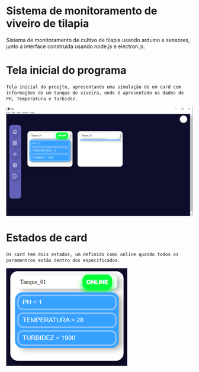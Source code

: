 # Sistema de monitoramento de viveiro de tilapia
 Sistema de monitoramento de cultivo de tilapia usando arduino e sensores, junto a interface construida usando node.js e electron.js. 

# Tela inicial do programa
    Tela inicial do proejto, apresentando uma simulação de um card com informações de um tanque de viveira, onde é apresentado os dados de PH, Temperatura e Turbidez.
<img src="/imagens_projeto/tela_inicial.png">

# Estados de card
    Os card tem dois estados, um definido como online quando todos os paramentros estão dentro dos especificados.

<img src="/imagens_projeto/estado_online.png">

